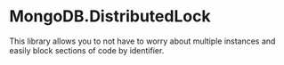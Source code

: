 # MongoDB.DistributedLock
This library allows you to not have to worry about multiple instances and easily block sections of code by identifier.
